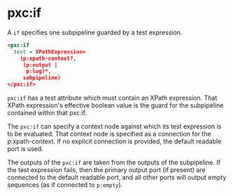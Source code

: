 # pxc:if

A `if` specifies one subpipeline guarded by a test expression.

```xml
<pxc:if
  test = XPathExpression>
    (p:xpath-context?,
     (p:output |
      p:log)*,
     subpipeline)
</pxc:if>
```

`pxc:if` has a test attribute which must contain an XPath expression. That XPath expression's effective boolean value is the guard for the subpipeline contained within that pxc:if.

The `pxc:if` can specify a context node against which its test expression is to be evaluated. That context node is specified as a connection for the p:xpath-context. If no explicit connection is provided, the default readable port is used.

The outputs of the `pxc:if` are taken from the outputs of the subpipeline. If the test expression fails, then the primary output port (if present) are connected to the default readable port, and all other ports will output empty sequences (as if connected to `p:empty`).

